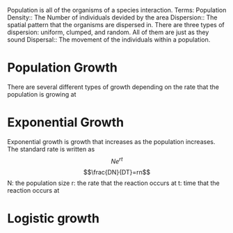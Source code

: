 Population is all of the organisms of a species interaction.
Terms:
Population Density:: The Number of individuals devided by the area
Dispersion:: The spatial pattern that the organisms are dispersed in. There are three types of dispersion: uniform, clumped, and random. All of them are just as they sound
Dispersal:: The movement of the individuals within a population.
# Population Growth
There are several different types of growth depending on the rate that the population is growing at
# Exponential Growth
Exponential growth is growth that increases as the population increases. The standard rate is written as $$Ne^{rt}$$$$\frac{DN}{DT}=rn$$
N: the population size
r: the rate that the reaction occurs at
t: time that the reaction occurs at
# Logistic growth 
